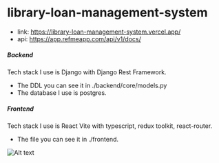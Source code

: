 # library-loan-management-system

- link: https://library-loan-management-system.vercel.app/
- api: https://app.refmeapp.com/api/v1/docs/

##### Backend

Tech stack I use is Django with Django Rest Framework.

- The DDL you can see it in ./backend/core/models.py
- The database I use is postgres.

##### Frontend

Tech stack I use is React Vite with typescript, redux toolkit, react-router.

- The file you can see it in ./frontend.

![Alt text](https://res.cloudinary.com/do9rn3tmy/image/upload/v1753411293/Screenshot_2025-07-25_095442_xgngex.png)
